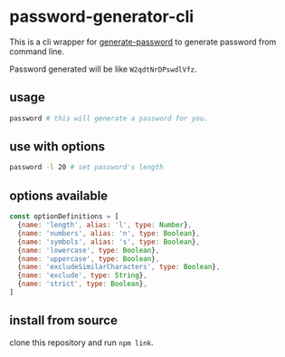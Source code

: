 # password-generator-cli

This is a cli wrapper for [generate-password](https://www.npmjs.com/package/generate-password) to generate password from command line.

Password generated will be like `W2qdtNrDPswdlVfz`.

## usage

```bash
password # this will generate a password for you.
```

## use with options

```bash
password -l 20 # set password's length 
```

## options available

```js options
const optionDefinitions = [
  {name: 'length', alias: 'l', type: Number},
  {name: 'numbers', alias: 'n', type: Boolean},
  {name: 'symbols', alias: 's', type: Boolean},
  {name: 'lowercase', type: Boolean},
  {name: 'uppercase', type: Boolean},
  {name: 'excludeSimilarCharacters', type: Boolean},
  {name: 'exclude', type: String},
  {name: 'strict', type: Boolean},
]
```

## install from source

clone this repository and run `npm link`.

